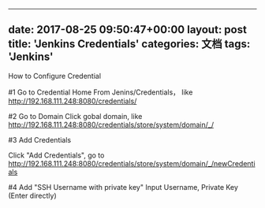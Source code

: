 
---
date: 2017-08-25 09:50:47+00:00
layout: post
title: 'Jenkins Credentials'
categories: 文档
tags:  'Jenkins'
---

How to Configure Credential 

#1 Go to Credential Home
From Jenins/Credentials， like http://192.168.111.248:8080/credentials/

#2 Go to Domain
Click gobal domain, like http://192.168.111.248:8080/credentials/store/system/domain/_/

#3 Add Credentials

Click "Add Credentials",  go to http://192.168.111.248:8080/credentials/store/system/domain/_/newCredentials

#4 Add "SSH Username with private key"
Input Username, Private Key (Enter directly)
